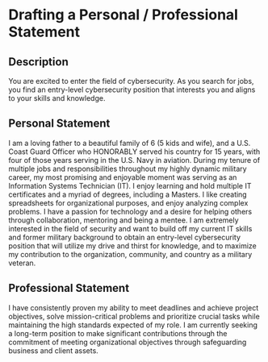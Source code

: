 <h1>Drafting a Personal / Professional Statement</h1>

<h2>Description</h2>
You are excited to enter the field of cybersecurity. As you search for jobs, you find an entry-level cybersecurity position that interests you and aligns to your skills and knowledge. 
<br />


<h2>Personal Statement</h2>

I am a loving father to a beautiful family of 6 (5 kids and wife), and a U.S. Coast Guard Officer who HONORABLY served his country for 15 years, with four of those years serving in the U.S. Navy in aviation.  During my tenure of multiple jobs and responsibilities throughout my highly dynamic military career, my most promising and enjoyable moment was serving as an Information Systems Technician (IT).  I enjoy learning and hold multiple IT certificates and a myriad of degrees, including a Masters.  I like creating spreadsheets for organizational purposes, and enjoy analyzing complex problems.  I have a passion for technology and a desire for helping others through collaboration, mentoring and being a mentee.  I am extremely interested in the field of security and want to build off my current IT skills and former military background to obtain an entry-level cybersecurity position that will utilize my drive and thirst for knowledge, and to maximize my contribution to the organization, community, and country as a military veteran.

<h2>Professional Statement</h2>

I have consistently proven my ability to meet deadlines and achieve project objectives, solve mission-critical problems and prioritize crucial tasks while maintaining the high standards expected of my role. I am currently seeking a long-term position to make significant contributions through the commitment of meeting organizational objectives through safeguarding business and client assets.

<!--
 ```diff
- text in red
+ text in green
! text in orange
# text in gray
@@ text in purple (and bold)@@
```
--!>
